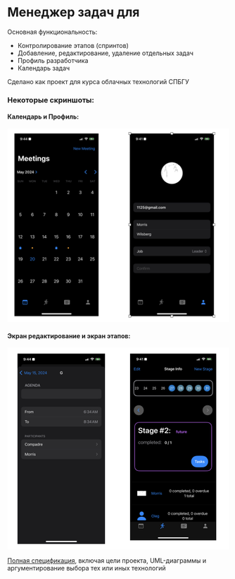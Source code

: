 # Менеджер задач для 

Основная функциональность:
 - Контролирование этапов (спринтов)
 - Добавление, редактирование, удаление отдельных задач
 - Профиль разработчика
 - Календарь задач

Сделано как проект для курса облачных технологий СПБГУ

### Некоторые скриншоты:

#### Календарь и Профиль:
![](images/calendar+profile.png)

#### Экран редактирование и экран этапов:
![](images/edit+stage.png)

[Полная спецификация](Specification.pdf), включая цели проекта, UML-диаграммы и аргументирование выбора тех или иных технологий 
